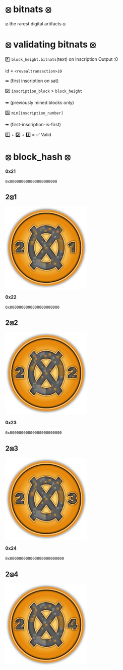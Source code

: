 # ⦻ bitnats ⦻

⦻ the rarest digital artifacts ⦻

# ⦻ validating bitnats ⦻

1️⃣ `block_height.bitnats`(text) on Inscription Output :0 

id = `<revealtransaction>i0` 

➥ (first inscription on sat)

2️⃣ `inscription_block` > `block_height`  

➥ (previously mined blocks only)

3️⃣ `min[inscription_number]` 

➥ (first-inscription-is-first)

1️⃣ + 2️⃣ + 3️⃣ = ✅ Valid

# ⦻ block_hash ⦻

**0x21**

`0x000000000000000000000`

## 2⦻1

![2⦻1](images/21.svg)

 **0x22**

`0x0000000000000000000000`

## 2⦻2

![2⦻2](images/22.svg)

**0x23**

`0x00000000000000000000000`

## 2⦻3

![2⦻3](images/23.svg)

**0x24**

`0x000000000000000000000000`

## 2⦻4

![2⦻4](images/24.svg)

